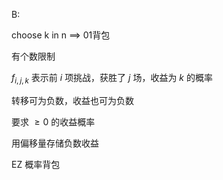 B:

choose k in n  ==> 01背包

有个数限制

$f_{i, j, k}$ 表示前 $i$ 项挑战，获胜了 $j$ 场，收益为 $k$ 的概率

转移可为负数，收益也可为负数

要求 $\geq0$ 的收益概率

用偏移量存储负数收益

EZ 概率背包
